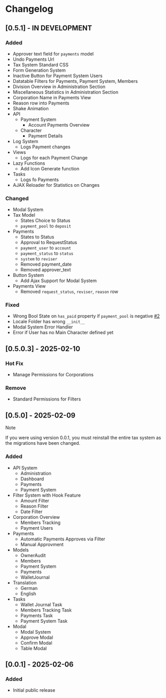 # Changelog

## [0.5.1] - IN DEVELOPMENT

### Added

- Approver text field for `payments` model
- Undo Payments Url
- Tax System Standard CSS
- Form Generation System
- Inactive Button for Payment System Users
- Datatable Filters for Payments, Payment System, Members
- Division Overview in Administration Section
- Miscellaneous Statistics in Administration Section
- Corporation Name in Payments View
- Reason row into Payments
- Shake Animation
- API
  - Payment System
    - Account Payments Overview
  - Character
    - Payment Details
- Log System
  - Logs Payment changes
- Views
  - Logs for each Payment Change
- Lazy Functions
  - Add Icon Generate function
- Tasks
  - Logs fo Payments
- AJAX Reloader for Statistics on Changes

### Changed

- Modal System
- Tax Model
  - States Choice to Status
  - `payment_pool` to `deposit`
- Payments
  - States to Status
  - Approval to RequestStatus
  - `payment_user` to `account`
  - `payment_status` to `status`
  - `system` to `reviser`
  - Removed payment_date
  - Removed approver_text
- Button System
  - Add Ajax Support for Modal System
- Payments View
  - Removed `request_status`, `reviser`, `reason` row

### Fixed

- Wrong Bool State on `has_paid` property if `payment_pool` is negative [#2](https://github.com/Geuthur/aa-taxsystem/issues/2)
- Locale Folder has wrong `__init__`
- Modal System Error Handler
- Error if User has no Main Character defined yet

## [0.5.0.3] - 2025-02-10

### Hot Fix

- Manage Permissions for Corporations

### Remove

- Standard Permissions for Filters

## [0.5.0] - 2025-02-09

> [!NOTE]
> If you were using version 0.0.1, you must reinstall the entire tax system as the migrations have been changed.

### Added

- API System
  - Administration
  - Dashboard
  - Payments
  - Payment System
- Filter System with Hook Feature
  - Amount Filter
  - Reason Filter
  - Date Filter
- Corporation Overview
  - Members Tracking
  - Payment Users
- Payments
  - Automatic Payments Approves via Filter
  - Manual Approvment
- Models
  - OwnerAudit
  - Members
  - Payment System
  - Payments
  - WalletJournal
- Translation
  - German
  - English
- Tasks
  - Wallet Journal Task
  - Members Tracking Task
  - Payments Task
  - Payment System Task
- Modal
  - Modal System
  - Approve Modal
  - Confirm Modal
  - Table Modal

## [0.0.1] - 2025-02-06

### Added

- Initial public release
